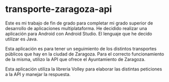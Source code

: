 # transporte-zaragoza-api

 Este es mi trabajo de fin de grado para completar mi grado superior de desarrollo de aplicaciones multiplataforma. 
 He decidido realizar una aplicación para Android con Android Studio. El lenguaje que he decido utilizar es Java.
 
 Esta aplicación es para tener un seguimiento de los distintos transportes públicos que hay en la ciudad de Zaragoza. Para el correcto funcionamiento de la misma, utilizo la API que ofrece el Ayuntamiento de Zaragoza. 
 
 Esta aplicación utiliza la libreria Volley para elaborar las distintas peticiones a la API y manejar la respuesta.

